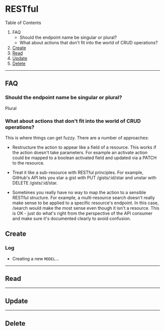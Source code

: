 # RESTful

Table of Contents

1. FAQ
    * Should the endpoint name be singular or plural?  
    * What about actions that don't fit into the world of CRUD operations?
1. [Create](#create)
2. [Read](#read)
3. [Update](#update)
4. [Delete](#delete)

---
## FAQ

### Should the endpoint name be singular or plural?
Plural

### What about actions that don't fit into the world of CRUD operations?
This is where things can get fuzzy. There are a number of approaches:

* Restructure the action to appear like a field of a resource. This works if the action doesn't take parameters. For example an activate action could be mapped to a boolean activated field and updated via a PATCH to the resource.

* Treat it like a sub-resource with RESTful principles. For example, GitHub's API lets you star a gist with PUT /gists/:id/star and unstar with DELETE /gists/:id/star.

* Sometimes you really have no way to map the action to a sensible RESTful structure. For example, a multi-resource search doesn't really make sense to be applied to a specific resource's endpoint. In this case, /search would make the most sense even though it isn't a resource. This is OK - just do what's right from the perspective of the API consumer and make sure it's documented clearly to avoid confusion.



## Create

### Log

* Creating a new `MODEL`...

---

## Read

---

## Update

---

## Delete
